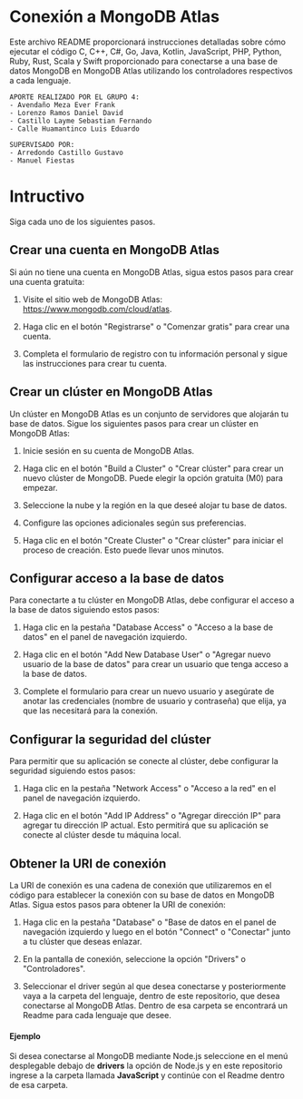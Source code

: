 # Conexión a MongoDB Atlas
Este archivo README proporcionará instrucciones detalladas sobre cómo ejecutar el código C, C++, C#, Go, Java, Kotlin, JavaScript, PHP, Python, Ruby, Rust,  Scala y Swift proporcionado para conectarse a una base de datos MongoDB en MongoDB Atlas utilizando los controladores respectivos a cada lenguaje.
 
	APORTE REALIZADO POR EL GRUPO 4:
	- Avendaño Meza Ever Frank
	- Lorenzo Ramos Daniel David
	- Castillo Layme Sebastian Fernando
	- Calle Huamantinco Luis Eduardo
 
	SUPERVISADO POR:
	- Arredondo Castillo Gustavo 
	- Manuel Fiestas
# Intructivo
Siga cada uno de los siguientes pasos.

## Crear una cuenta en MongoDB Atlas
Si aún no tiene una cuenta en MongoDB Atlas, sigua estos pasos para crear una cuenta gratuita:

1. Visite el sitio web de MongoDB Atlas: https://www.mongodb.com/cloud/atlas.

2. Haga clic en el botón "Registrarse" o "Comenzar gratis" para crear una cuenta.

3. Completa el formulario de registro con tu información personal y sigue las instrucciones para crear tu cuenta.

## Crear un clúster en MongoDB Atlas
Un clúster en MongoDB Atlas es un conjunto de servidores que alojarán tu base de datos. Sigue los siguientes pasos para crear un clúster en MongoDB Atlas:

1. Inicie sesión en su cuenta de MongoDB Atlas.

2. Haga clic en el botón "Build a Cluster" o "Crear clúster" para crear un nuevo clúster de MongoDB. Puede elegir la opción gratuita (M0) para empezar.

3. Seleccione la nube y la región en la que deseé alojar tu base de datos.

4. Configure las opciones adicionales según sus preferencias.

5. Haga clic en el botón "Create Cluster" o "Crear clúster" para iniciar el proceso de creación. Esto puede llevar unos minutos.

## Configurar acceso a la base de datos
Para conectarte a tu clúster en MongoDB Atlas, debe configurar el acceso a la base de datos siguiendo estos pasos:

1. Haga clic en la pestaña "Database Access" o "Acceso a la base de datos" en el panel de navegación izquierdo.

2. Haga clic en el botón "Add New Database User" o "Agregar nuevo usuario de la base de datos" para crear un usuario que tenga acceso a la base de datos.

3. Complete el formulario para crear un nuevo usuario y asegúrate de anotar las credenciales (nombre de usuario y contraseña) que elija, ya que las necesitará para la conexión.

## Configurar la seguridad del clúster
Para permitir que su aplicación se conecte al clúster, debe configurar la seguridad siguiendo estos pasos:

1. Haga clic en la pestaña "Network Access" o "Acceso a la red" en el panel de navegación izquierdo.

2. Haga clic en el botón "Add IP Address" o "Agregar dirección IP" para agregar tu dirección IP actual. Esto permitirá que su aplicación se conecte al clúster desde tu máquina local.

## Obtener la URI de conexión
La URI de conexión es una cadena de conexión que utilizaremos en el código para establecer la conexión con su base de datos en MongoDB Atlas. Sigua estos pasos para obtener la URI de conexión:

1. Haga clic en la pestaña "Database" o "Base de datos en el panel de navegación izquierdo y luego en el botón "Connect" o "Conectar" junto a tu clúster que deseas enlazar.

2. En la pantalla de conexión, seleccione la opción "Drivers" o "Controladores".

3. Seleccionar el driver según al que desea conectarse y posteriormente vaya a la carpeta del lenguaje, dentro de este repositorio, que desea conectarse al MongoDB Atlas. Dentro de esa carpeta se encontrará un Readme para cada lenguaje que desee. 


#### Ejemplo
Si desea conectarse al MongoDB mediante Node.js seleccione en el menú desplegable debajo de **drivers** la opción de Node.js y en este repositorio ingrese a la carpeta llamada **JavaScript** y continúe con el Readme dentro de esa carpeta.

